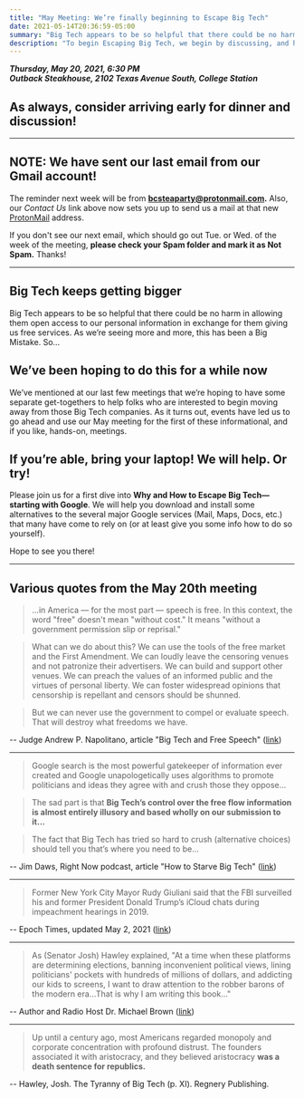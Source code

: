 ```yaml
---
title: "May Meeting: We’re finally beginning to Escape Big Tech"
date: 2021-05-14T20:36:59-05:00
summary: "Big Tech appears to be so helpful that there could be no harm in allowing them open access to our personal information in exchange for them giving us free services."
description: "To begin Escaping Big Tech, we begin by discussing, and helping, how people can Escape Google."
---
```


**_Thursday, May 20, 2021, 6:30 PM_**  
**_<strong><span class="hilite">Outback Steakhouse</span></strong>, 2102 Texas Avenue South, College Station_**

## As always, consider arriving early for dinner and discussion!

---
 
 
## NOTE: We have sent our last email from our Gmail account!  

The reminder next week will be from **<a href="mailto:bcsteaparty@protonmail.com">bcsteaparty@protonmail.com.</a>** Also, our *Contact Us* link above now sets you up to send us a mail at that new [ProtonMail](https://protonmail.com/) address.    

If you don't see our next email, which should go out Tue. or Wed. of the week of the meeting, **please check your Spam folder and mark it as Not Spam.** Thanks!  

---

## Big Tech keeps getting bigger

Big Tech appears to be so helpful that there could be no harm in allowing them open access to our personal information in exchange for them giving us free services. As we’re seeing more and more, this has been a Big Mistake. So…  

## We’ve been hoping to do this for a while now

We’ve mentioned at our last few meetings that we’re hoping to have some separate get-togethers to help folks who are interested to begin moving away from those Big Tech companies.  As it turns out, events have led us to go ahead and use our May meeting for the first of these informational, and if you like, hands-on, meetings.  

## If you’re able, bring your laptop! We will help. Or try!

Please join us for a first dive into **Why and How to Escape Big Tech—starting with Google**. We will help you download and install some alternatives to the several major Google services (Mail, Maps, Docs, etc.) that many have come to rely on (or at least give you some info how to do so yourself).  
                                                                                 
Hope to see you there!  

---

<a name="quotes" id="quotes"></a>

## Various quotes from the May 20th meeting

> ...in America — for the most part — speech is free. In this context, the word "free" doesn't mean "without cost." It means "without a government permission slip or reprisal."

> What can we do about this? We can use the tools of the free market and the First Amendment. We can loudly leave the censoring venues and not patronize their advertisers. We can build and support other venues. We can preach the values of an informed public and the virtues of personal liberty. We can foster widespread opinions that censorship is repellant and censors should be shunned.

> But we can never use the government to compel or evaluate speech. That will destroy what freedoms we have.

-- Judge Andrew P. Napolitano, article "Big Tech and Free Speech" ([link](https://www.creators.com/read/judge-napolitano/04/21/big-tech-and-free-speech))

---

> Google search is the most powerful gatekeeper of information ever created and Google unapologetically uses algorithms to promote politicians and ideas they agree with and crush those they oppose...

> The sad part is that **Big Tech’s control over the free flow information is almost entirely illusory and based wholly on our submission to it...**

> The fact that Big Tech has tried so hard to crush (alternative choices) should tell you that’s where you need to be... 

-- Jim Daws, Right Now podcast, article "How to Starve Big Tech" ([link](https://www.americanthinker.com/articles/2021/04/how_to_starve_big_tech.html))

---

> Former New York City Mayor Rudy Giuliani said that the FBI surveilled his and former President Donald Trump’s iCloud chats during impeachment hearings in 2019.

-- Epoch Times, updated May 2, 2021 ([link](https://www.theepochtimes.com/fbi-spied-on-giuliani-trump-icloud-communications-during-impeachment-push-giuliani_3799121.html))

---

> As (Senator Josh) Hawley explained, "At a time when these platforms are determining elections, banning inconvenient political views, lining politicians' pockets with hundreds of millions of dollars, and addicting our kids to screens, I want to draw attention to the robber barons of the modern era...That is why I am writing this book..."

-- Author and Radio Host Dr. Michael Brown ([link](https://stream.org/senator-josh-hawley-gets-the-last-laugh-on-cancel-culture/))

---

> Up until a century ago, most Americans regarded monopoly and corporate concentration with profound distrust. The founders associated it with aristocracy, and they believed aristocracy **was a death sentence for republics.**  

-- Hawley, Josh. The Tyranny of Big Tech (p. XI). Regnery Publishing. 


